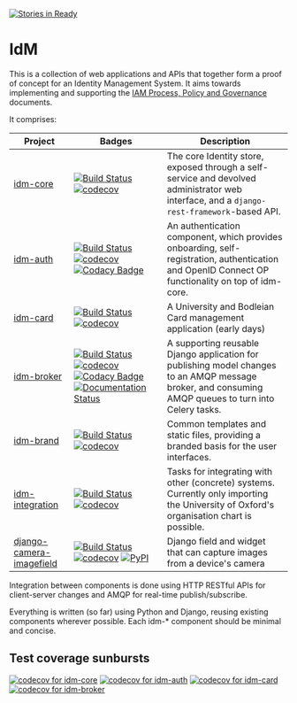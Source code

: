 [![Stories in Ready](https://badge.waffle.io/alexsdutton/idm.png?label=ready&title=Ready)](https://waffle.io/alexsdutton/idm?utm_source=badge)
# IdM

This is a collection of web applications and APIs that together form a proof of
concept for an Identity Management System. It aims towards implementing and
supporting the [IAM Process, Policy and
Governance](https://ox-it.github.io/iam-ppg) documents.

It comprises:

Project | Badges | Description
--- | --- | ---
[idm-core](https://github.com/alexsdutton/idm-core) | [![Build Status](https://travis-ci.org/alexsdutton/idm-core.svg?branch=master)](https://travis-ci.org/alexsdutton/idm-core) [![codecov](https://codecov.io/gh/alexsdutton/idm-core/branch/master/graph/badge.svg)](https://codecov.io/gh/alexsdutton/idm-core) | The core Identity store, exposed through a self-service and devolved administrator web interface, and a `django-rest-framework`-based API.
[idm-auth](https://github.com/alexsdutton/idm-auth) | [![Build Status](https://travis-ci.org/alexsdutton/idm-auth.svg?branch=master)](https://travis-ci.org/alexsdutton/idm-auth) [![codecov](https://codecov.io/gh/alexsdutton/idm-auth/branch/master/graph/badge.svg)](https://codecov.io/gh/alexsdutton/idm-auth) [![Codacy Badge](https://api.codacy.com/project/badge/Grade/862642b5c38140cfa5549048c07f361b)](https://www.codacy.com/app/alexsdutton/idm-auth) | An authentication component, which provides onboarding, self-registration, authentication and OpenID Connect OP functionality on top of idm-core.
[idm-card](https://github.com/alexsdutton/idm-card) | [![Build Status](https://travis-ci.org/alexsdutton/idm-card.svg?branch=master)](https://travis-ci.org/alexsdutton/idm-card) [![codecov](https://codecov.io/gh/alexsdutton/idm-card/branch/master/graph/badge.svg)](https://codecov.io/gh/alexsdutton/idm-card) | A University and Bodleian Card management application (early days)
[idm-broker](https://github.com/alexsdutton/idm-broker) | [![Build Status](https://travis-ci.org/alexsdutton/idm-broker.svg?branch=master)](https://travis-ci.org/alexsdutton/idm-broker) [![codecov](https://codecov.io/gh/alexsdutton/idm-broker/branch/master/graph/badge.svg)](https://codecov.io/gh/alexsdutton/idm-broker) [![Codacy Badge](https://api.codacy.com/project/badge/Grade/beaa12a3f44e4296abe601bed0f9d309)](https://www.codacy.com/app/alexsdutton/idm-broker) [![Documentation Status](https://readthedocs.org/projects/alexsdutton-idm-broker/badge/?version=latest)](http://alexsdutton-idm-broker.readthedocs.io/en/latest/?badge=latest) | A supporting reusable Django application for publishing model changes to an AMQP message broker, and consuming AMQP queues to turn into Celery tasks.
[idm-brand](https://github.com/alexsdutton/idm-brand) | [![Build Status](https://travis-ci.org/alexsdutton/idm-brand.svg?branch=master)](https://travis-ci.org/alexsdutton/idm-brand) [![codecov](https://codecov.io/gh/alexsdutton/idm-brand/branch/master/graph/badge.svg)](https://codecov.io/gh/alexsdutton/idm-brand) | Common templates and static files, providing a branded basis for the user interfaces.
[idm-integration](https://github.com/alexsdutton/idm-integration) | [![Build Status](https://travis-ci.org/alexsdutton/idm-integration.svg?branch=master)](https://travis-ci.org/alexsdutton/idm-integration) [![codecov](https://codecov.io/gh/alexsdutton/idm-integration/branch/master/graph/badge.svg)](https://codecov.io/gh/alexsdutton/idm-integration) | Tasks for integrating with other (concrete) systems. Currently only importing the University of Oxford's organisation chart is possible.
[django-camera-imagefield](https://github.com/alexsdutton/django-camera-imagefield) | [![Build Status](https://travis-ci.org/alexsdutton/django-camera-imagefield.svg?branch=master)](https://travis-ci.org/alexsdutton/django-camera-imagefield) [![codecov](https://codecov.io/gh/alexsdutton/django-camera-imagefield/branch/master/graph/badge.svg)](https://codecov.io/gh/alexsdutton/django-camera-imagefield) [![PyPI](https://img.shields.io/pypi/v/django-camera-imagefield.svg)](https://pypi.python.org/pypi/django-camera-imagefield) | Django field and widget that can capture images from a device's camera

Integration between components is done using HTTP RESTful APIs for
client-server changes and AMQP for real-time publish/subscribe.

Everything is written (so far) using Python and Django, reusing existing
components wherever possible. Each idm-\* component should be minimal and
concise.

## Test coverage sunbursts

[![codecov for idm-core](https://codecov.io/gh/alexsdutton/idm-core/branch/master/graphs/sunburst.svg)](https://codecov.io/gh/alexsdutton/idm-core)
[![codecov for idm-auth](https://codecov.io/gh/alexsdutton/idm-auth/branch/master/graphs/sunburst.svg)](https://codecov.io/gh/alexsdutton/idm-auth)
[![codecov for idm-card](https://codecov.io/gh/alexsdutton/idm-card/branch/master/graphs/sunburst.svg)](https://codecov.io/gh/alexsdutton/idm-card)
[![codecov for idm-broker](https://codecov.io/gh/alexsdutton/idm-broker/branch/master/graphs/sunburst.svg)](https://codecov.io/gh/alexsdutton/idm-broker)
